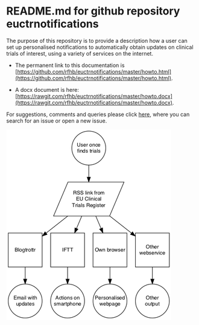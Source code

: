 # README.md for github repository euctrnotifications

The purpose of this repository is to provide a description how a user can set up personalised notifications to automatically obtain updates on clinical trials of interest, using a variety of services on the internet. 

- The permanent link to this documentation is [https://github.com/rfhb/euctrnotifications/master/howto.html](https://github.com/rfhb/euctrnotifications/master/howto.html).

- A docx document is here: [https://rawgit.com/rfhb/euctrnotifications/master/howto.docx](https://rawgit.com/rfhb/euctrnotifications/master/howto.docx).

For suggestions, comments and queries please click [here](https://github.com/rfhb/euctrnotifications/issues), where you can search for an issue or open a new issue.  

![](overview1.png)
